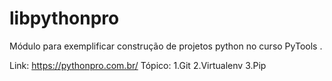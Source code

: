 # libpythonpro
Módulo para exemplificar construção de projetos python no curso PyTools
.

Link: https://pythonpro.com.br/
Tópico:
1.Git
2.Virtualenv
3.Pip



